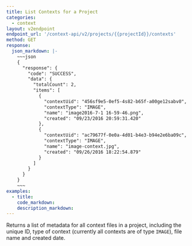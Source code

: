 ```yaml
---
title: List Contexts for a Project
categories:
  - context
layout: v2endpoint
endpoint_url: '/context-api/v2/projects/{{projectId}}/contexts'
method: GET
response:
  json_markdown: |-
    ~~~json
    {
      "response": {
        "code": "SUCCESS",
        "data": {
          "totalCount": 2,
          "items": [
            {
              "contextUid": "456sf9e5-0ef5-4s82-b65f-a00ge12sabv0",
              "contextType": "IMAGE",
              "name": "image2016-7-1 16-59-46.png",
              "created": "09/23/2016 20:59:31.420"
            },
            {
              "contextUid": "ac79677f-0e0a-4d01-b4e3-b94e2e6ba09c",
              "contextType": "IMAGE",
              "name": "image-context.jpg",
              "created": "09/26/2016 18:22:54.879"
            }
          ]
        }
      }
    }
    ~~~          
examples:
  - title:
    code_markdown:
    description_markdown:
---
```



Returns a list of metadata for all context files in a project, including the unique ID, type of context (currently all contexts are of type `IMAGE`), file name and created date.